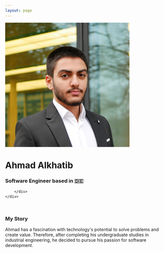 ```yaml
---
layout: page
---
```


<div class="home-info-container">
	<div class="home-img-container">
		<img src="/images/ahmadalkhatib.JPG">
	</div>
	<div class="home-info-text">
		<h1>Ahmad Alkhatib</h1>
		<h3 style="font-weight: 0;">Software Engineer based in 🇩🇪</h3>
		<div class="social-icons">
			<a href="mailto:youremail@example.com"><i class="far fa-envelope"></i></a>
			<a class="social-icon" href="https://github.com/alkhatiba/" target="_blank"><i class="fab fa-github"></i></a>
     			<a class="social-icon" href="https://www.linkedin.com/in/alkhatiba/" target="_blank"><i class="fab fa-linkedin-in"></i></a>
			
		</div>
	</div>

</div><br>


### My Story
Ahmad has a fascination with technology's potential to solve problems and create value. Therefore, after completing his undergraduate studies in industrial engineering, he decided to pursue his passion for software development.
